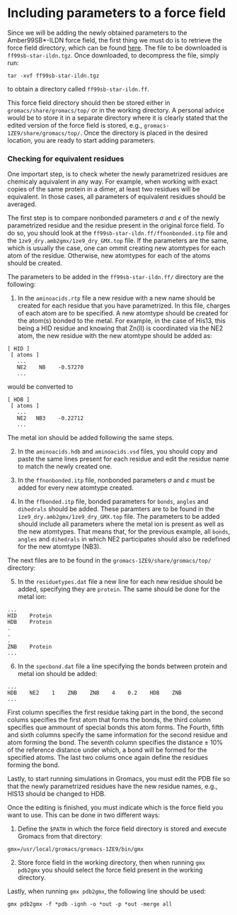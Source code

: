 # Including parameters to a force field

Since we will be adding the newly obtained parameters to the Amber99SB*-ILDN
force field, the first thing we must do is to retrieve the force field directory,
which can be found [here](https://www.gromacs.org/user_contributions.html). The file
to be downloaded is `ff99sb-star-ildn.tgz`. Once downloaded, to decompress
the file, simply run:

```
tar -xvf ff99sb-star-ildn.tgz
```

to obtain a directory called `ff99sb-star-ildn.ff`.

This force field directory should then be stored either in 
`gromacs/share/gromacs/top/` or in the working directory. A personal advice 
would be to store it in a separate directory where it is clearly stated that the 
edited version of the force field is stored, e.g., `gromacs-1ZE9/share/gromacs/top/`. 
Once the directory is placed in the desired location, you are ready to start adding parameters.


### Checking for equivalent residues

One importart step, is to check wheter the newly parametrized residues are chemicaly aquivalent
in any way. For example, when working with exact copies of the same protein in a dimer, at least
two residues will be equivalent. In those cases, all parameters of equivalent residues should be
averaged.

The first step is to compare nonbonded parameters $\sigma$ and $\varepsilon$ of the newly 
parametrized residue and the residue present in the original force field. To do so, you should
look at the `ff99sb-star-ildn.ff/ffnonbonded.itp` file and the `1ze9_dry.amb2gmx/1ze9_dry_GMX.top` 
file. If the parameters are the same, which is usually the case, one can ommit creating new atomtypes
for each atom of the residue. Otherwise, new atomtypes for each of the atoms should be created.

The parameters to be added in the `ff99sb-star-ildn.ff/` directory are the following:

1. In the `aminoacids.rtp` file a new residue with a new name should be created for each
residue that you have parametrized. In this file, charges of each atom are to be specified. 
A new atomtype should be created for the atom(s) bonded to the metal. For example, in the case of His13,
this being a HID residue and knowing that Zn(II) is coordinated via the NE2 atom, the new residue with 
the new atomtype should be added as:

```
[ HID ]
 [ atoms ]
   ...
   NE2    NB    -0.57270
   ...
```

would be converted to

```
[ HDB ]
 [ atoms ]
   ...
   NE2   NB3    -0.22712
   ...
```

The metal ion should be added following the same steps.

2. In the `aminoacids.hdb` and `aminoacids.vsd` files, you should copy and paste the same lines present for each 
residue and edit the residue name to match the newly created one.

3. In the `ffnonbonded.itp` file, nonbonded parameters $\sigma$ and $\varepsilon$ must be added for every new
atomtype created.

4. In the `ffbonded.itp` file, bonded parameters for `bonds`, `angles` and `dihedrals` should be added. These paramters
are to be found in the `1ze9_dry.amb2gmx/1ze9_dry_GMX.top` file. The parameters to be added should include all parameters
where the metal ion is present as well as the new atomtypes. That means that, for the previous example, all `bonds`, `angles` 
and `dihedrals` in which NE2 participates should also be redefined for the new atomtype (NB3).

The next files are to be found in the `gromacs-1ZE9/share/gromacs/top/` directory:

5. In the `residuetypes.dat` file a new line for each new residue should be added, specifying they are `protein`. The same
should be done for the metal ion:

```
...
HID    Protein
HDB    Protein
.
.
.
ZNB    Protein
...
```

6. In the `specbond.dat` file a line specifying the bonds between protein and metal ion should be added:

```
...
HDB    NE2    1    ZNB    ZNB    4    0.2    HDB    ZNB
...
```

First column specifies the first residue taking part in the bond, the second colums specifies the first atom that forms the bonds,
the third column specifies que ammount of special bonds this atom forms. The Fourth, fifth and sixth columns specify the same
information for the second residue and atom forming the bond. The seventh column specifies the distance $\pm$ 10% of the reference
distance under which, a bond will be formed for the specified atoms. The last two colums once again define the residues forming the bond.

Lastly, to start running simulations in Gromacs, you must edit the PDB file so that the newly parametrized residues have the new
residue names, e.g., HIS13 should be changed to HDB.

Once the editing is finished, you must indicate which is the force field you want to use. This can be done in two different ways:

1. Define the `$PATH` in which the force field directory is stored and execute Gromacs from that directory:

```
gmx=/usr/local/gromacs/gromacs-1ZE9/bin/gmx
```

2. Store force field in the working directory, then when running `gmx pdb2gmx` you should select the force field present in the
working directory.

Lastly, when running `gmx pdb2gmx`, the following line should be used:

```
gmx pdb2gmx -f *pdb -ignh -o *out -p *out -merge all
```
